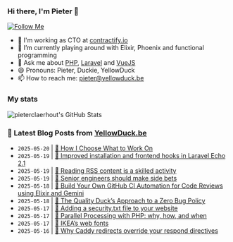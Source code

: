 ### Hi there, I'm Pieter 👋  
[![Follow Me](https://img.shields.io/github/followers/pieterclaerhout?label=Follow&style=social)](https://github.com/pieterclaerhout)

- 🏢 I'm working as CTO at [contractify.io](https://contractify.io)
- 🌱 I’m currently playing around with Elixir, Phoenix and functional programming
- 💬 Ask me about [PHP](https://php.net), [Laravel](http://laravel.com) and [VueJS](https://vuejs.org)
- 😄 Pronouns: Pieter, Duckie, YellowDuck
- 📫 How to reach me: pieter@yellowduck.be

### My stats

![pieterclaerhout's GitHub Stats](https://github-readme-stats.vercel.app/api?username=pieterclaerhout&show_icons=true&count_private=true&line_height=40)

### 📩 Latest Blog Posts from [YellowDuck.be](https://www.yellowduck.be/)
<!-- BLOG-POST-LIST:START -->
- `2025-05-20` | [🔗 How I Choose What to Work On](https://www.yellowduck.be/posts/how-i-choose-what-to-work-on)  
- `2025-05-19` | [🐥 Improved installation and frontend hooks in Laravel Echo 2.1](https://www.yellowduck.be/posts/improved-installation-and-frontend-hooks-in-laravel-echo-2-1)  
- `2025-05-19` | [🔗 Reading RSS content is a skilled activity](https://www.yellowduck.be/posts/reading-rss-content-is-a-skilled-activity)  
- `2025-05-19` | [🔗 Senior engineers should make side bets](https://www.yellowduck.be/posts/senior-engineers-should-make-side-bets)  
- `2025-05-18` | [🔗 Build Your Own GitHub CI Automation for Code Reviews using Elixir and Gemini](https://www.yellowduck.be/posts/build-your-own-github-ci-automation-for-code-reviews-using-elixir-and-gemini)  
- `2025-05-18` | [🔗 The Quality Duck’s Approach to a Zero Bug Policy](https://www.yellowduck.be/posts/the-quality-ducks-approach-to-a-zero-bug-policy)  
- `2025-05-17` | [🐥 Adding a security.txt file to your website](https://www.yellowduck.be/posts/adding-a-security-txt-file-to-your-website)  
- `2025-05-17` | [🔗 Parallel Processing with PHP: why, how, and when](https://www.yellowduck.be/posts/parallel-processing-with-php-why-how-and-when)  
- `2025-05-17` | [🔗 IKEA’s web fonts](https://www.yellowduck.be/posts/ikeas-web-fonts)  
- `2025-05-16` | [🐥 Why Caddy redirects override your respond directives](https://www.yellowduck.be/posts/why-caddy-redirects-override-your-respond-directives)  

<!-- BLOG-POST-LIST:END -->
